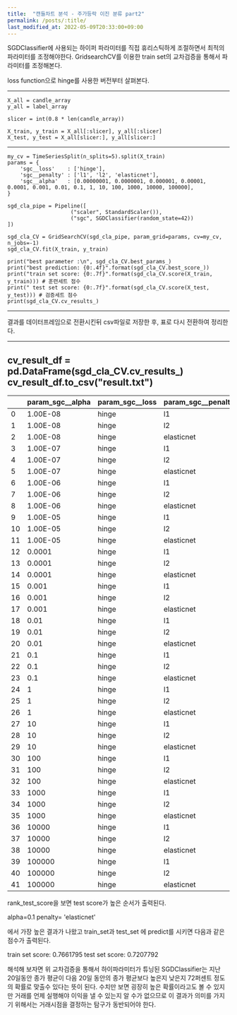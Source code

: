 ```yaml
---
title:  "캔들차트 분석 - 주가등락 이진 분류 part2"
permalink: /posts/:title/
last_modified_at: 2022-05-09T20:33:00+09:00
---
```


SGDClassifier에 사용되는 하이퍼 파라미터를 직접 휴리스틱하게 조절하면서 최적의 파라미터를 조정해야한다. GridsearchCV를 이용한 train set의 교차검증을 통해서 파라미터를 조정해본다.

loss function으로 hinge를 사용한 버전부터 살펴본다.

---
    X_all = candle_array
    y_all = label_array

    slicer = int(0.8 * len(candle_array))

    X_train, y_train = X_all[:slicer], y_all[:slicer]
    X_test, y_test = X_all[slicer:], y_all[slicer:]
---
    my_cv = TimeSeriesSplit(n_splits=5).split(X_train)
    params = {
        'sgc__loss'    : ['hinge'],
        'sgc__penalty' : ['l1', 'l2', 'elasticnet'],
        'sgc__alpha'   : [0.00000001, 0.0000001, 0.000001, 0.00001, 0.0001, 0.001, 0.01, 0.1, 1, 10, 100, 1000, 10000, 100000],
    }

    sgd_cla_pipe = Pipeline([
                        ("scaler", StandardScaler()),
                        ("sgc", SGDClassifier(random_state=42))
    ])

    sgd_cla_CV = GridSearchCV(sgd_cla_pipe, param_grid=params, cv=my_cv, n_jobs=-1)
    sgd_cla_CV.fit(X_train, y_train)

    print("best parameter :\n", sgd_cla_CV.best_params_)
    print("best prediction: {0:.4f}".format(sgd_cla_CV.best_score_))
    print("train set score: {0:.7f}".format(sgd_cla_CV.score(X_train, y_train))) # 훈련세트 점수
    print(" test set score: {0:.7f}".format(sgd_cla_CV.score(X_test, y_test))) # 검증세트 점수
    print(sgd_cla_CV.cv_results_)
---

결과를 데이터프레임으로 전환시킨뒤 csv파일로 저장한 후, 표로 다시 전환하여 정리한다.

---
cv_result_df = pd.DataFrame(sgd_cla_CV.cv_results_)
cv_result_df.to_csv("result.txt")
---

|    | param_sgc__alpha | param_sgc__loss | param_sgc__penalty | mean_test_score | std_test_score | rank_test_score |
|----|------------------|-----------------|--------------------|-----------------|----------------|-----------------|
| 0  | 1.00E-08         | hinge           | l1                 | 0.666573816     | 0.039526845    | 16              |
| 1  | 1.00E-08         | hinge           | l2                 | 0.664623955     | 0.041093668    | 22              |
| 2  | 1.00E-08         | hinge           | elasticnet         | 0.667688022     | 0.039191716    | 13              |
| 3  | 1.00E-07         | hinge           | l1                 | 0.669637883     | 0.029392137    | 8               |
| 4  | 1.00E-07         | hinge           | l2                 | 0.666852368     | 0.04283177     | 14              |
| 5  | 1.00E-07         | hinge           | elasticnet         | 0.676601671     | 0.035860738    | 6               |
| 6  | 1.00E-06         | hinge           | l1                 | 0.666852368     | 0.035968759    | 15              |
| 7  | 1.00E-06         | hinge           | l2                 | 0.669637883     | 0.033022164    | 8               |
| 8  | 1.00E-06         | hinge           | elasticnet         | 0.666573816     | 0.033825379    | 16              |
| 9  | 1.00E-05         | hinge           | l1                 | 0.666573816     | 0.030622937    | 16              |
| 10 | 1.00E-05         | hinge           | l2                 | 0.664902507     | 0.04318537     | 20              |
| 11 | 1.00E-05         | hinge           | elasticnet         | 0.668802228     | 0.027055371    | 10              |
| 12 | 0.0001           | hinge           | l1                 | 0.668523677     | 0.037568331    | 11              |
| 13 | 0.0001           | hinge           | l2                 | 0.663231198     | 0.042091708    | 24              |
| 14 | 0.0001           | hinge           | elasticnet         | 0.664902507     | 0.040477285    | 20              |
| 15 | 0.001            | hinge           | l1                 | 0.655988858     | 0.040471534    | 26              |
| 16 | 0.001            | hinge           | l2                 | 0.678830084     | 0.046130354    | 5               |
| 17 | 0.001            | hinge           | elasticnet         | 0.670194986     | 0.052949708    | 7               |
| 18 | 0.01             | hinge           | l1                 | 0.658774373     | 0.062868778    | 25              |
| 19 | 0.01             | hinge           | l2                 | 0.664623955     | 0.040771419    | 22              |
| 20 | 0.01             | hinge           | elasticnet         | 0.667966574     | 0.048041863    | 12              |
| 21 | 0.1              | hinge           | l1                 | 0.642061281     | 0.096986347    | 27              |
| 22 | 0.1              | hinge           | l2                 | 0.666016713     | 0.044649995    | 19              |
| 23 | 0.1              | hinge           | elasticnet         | 0.729247911     | 0.054460921    | 1               |
| 24 | 1                | hinge           | l1                 | 0.52005571      | 0.116241794    | 29              |
| 25 | 1                | hinge           | l2                 | 0.708913649     | 0.046801631    | 4               |
| 26 | 1                | hinge           | elasticnet         | 0.601949861     | 0.114965881    | 28              |
| 27 | 10               | hinge           | l1                 | 0.52005571      | 0.116241794    | 29              |
| 28 | 10               | hinge           | l2                 | 0.726740947     | 0.064551876    | 2               |
| 29 | 10               | hinge           | elasticnet         | 0.52005571      | 0.116241794    | 29              |
| 30 | 100              | hinge           | l1                 | 0.52005571      | 0.116241794    | 29              |
| 31 | 100              | hinge           | l2                 | 0.722005571     | 0.054886669    | 3               |
| 32 | 100              | hinge           | elasticnet         | 0.52005571      | 0.116241794    | 29              |
| 33 | 1000             | hinge           | l1                 | 0.52005571      | 0.116241794    | 29              |
| 34 | 1000             | hinge           | l2                 | 0.52005571      | 0.116241794    | 29              |
| 35 | 1000             | hinge           | elasticnet         | 0.52005571      | 0.116241794    | 29              |
| 36 | 10000            | hinge           | l1                 | 0.52005571      | 0.116241794    | 29              |
| 37 | 10000            | hinge           | l2                 | 0.52005571      | 0.116241794    | 29              |
| 38 | 10000            | hinge           | elasticnet         | 0.52005571      | 0.116241794    | 29              |
| 39 | 100000           | hinge           | l1                 | 0.52005571      | 0.116241794    | 29              |
| 40 | 100000           | hinge           | l2                 | 0.52005571      | 0.116241794    | 29              |
| 41 | 100000           | hinge           | elasticnet         | 0.52005571      | 0.116241794    | 29              |


rank_test_score을 보면 test score가 높은 순서가 출력된다.

alpha=0.1	penalty= 'elasticnet'

에서 가장 높은 결과가 나왔고 train_set과 test_set 에 predict를 시키면 다음과 같은 점수가 출력된다.

train set score: 0.7661795
 test set score: 0.7207792

해석해 보자면 위 교차검증을 통해서 하이파라미터가 튜닝된 SGDClassifier는 지난 20일동안 종가 평균이 다음 20일 동안의 종가 평균보다 높은지 낮은지 72퍼센트 정도의 확률로 맞출수 있다는 뜻이 된다. 수치만 보면 굉장히 높은 확률이라고도 볼 수 있지만 거래를 언제 실행해야 이익을 낼 수 있는지 알 수가 없으므로 이 결과가 의미를 가지기 위해서는 거래시점을 결정하는 탐구가 동반되어야 한다.